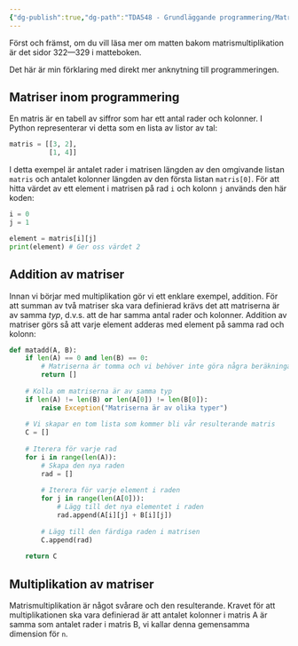 ```yaml
---
{"dg-publish":true,"dg-path":"TDA548 - Grundläggande programmering/Matrismatte för labb 2.md","permalink":"/TDA548 - Grundläggande programmering/Matrismatte för labb 2/"}
---
```


Först och främst, om du vill läsa mer om matten bakom matrismultiplikation är det sidor 322—329 i matteboken.

Det här är min förklaring med direkt mer anknytning till programmeringen.

## Matriser inom programmering

En matris är en tabell av siffror som har ett antal rader och kolonner. I Python representerar vi detta som en lista av listor av tal:

```python
matris = [[3, 2],
          [1, 4]]
```

I detta exempel är antalet rader i matrisen längden av den omgivande listan `matris` och antalet kolonner längden av den första listan `matris[0]`.
För att hitta värdet av ett element i matrisen på rad `i` och kolonn `j` används den här koden:

```python
i = 0
j = 1

element = matris[i][j]
print(element) # Ger oss värdet 2
```

## Addition av matriser

Innan vi börjar med multiplikation gör vi ett enklare exempel, addition.
För att summan av två matriser ska vara definierad krävs det att matriserna är av samma *typ*, d.v.s. att de har samma antal rader och kolonner.
Addition av matriser görs så att varje element adderas med element på samma rad och kolonn:

```python
def matadd(A, B):
    if len(A) == 0 and len(B) == 0:
	    # Matriserna är tomma och vi behöver inte göra några beräkningar
        return []
    
	# Kolla om matriserna är av samma typ
	if len(A) != len(B) or len(A[0]) != len(B[0]):
		raise Exception("Matriserna är av olika typer")
	
	# Vi skapar en tom lista som kommer bli vår resulterande matris
	C = []
	
	# Iterera för varje rad
	for i in range(len(A)):
	    # Skapa den nya raden
	    rad = []
	    
	    # Iterera för varje element i raden
	    for j in range(len(A[0])):
		    # Lägg till det nya elementet i raden
		    rad.append(A[i][j] + B[i][j])
		
		# Lägg till den färdiga raden i matrisen
		C.append(rad)
	
	return C
```

## Multiplikation av matriser

Matrismultiplikation är något svårare och den resulterande. Kravet för att multiplikationen ska vara definierad är att antalet kolonner i matris A är samma som antalet rader i matris B, vi kallar denna gemensamma dimension för `n`.
